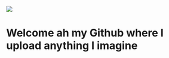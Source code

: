 ![](https://github.com/RichterOsint/RichterOsint/blob/main/Project%20X.gif) 
# Welcome ah my Github where I upload anything I imagine
